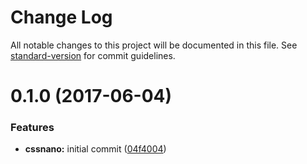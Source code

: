 # Change Log

All notable changes to this project will be documented in this file.
See [standard-version](https://github.com/conventional-changelog/standard-version) for commit guidelines.

<a name="0.1.0"></a>
# 0.1.0 (2017-06-04)


### Features

* **cssnano:** initial commit ([04f4004](https://github.com/nuxt/modules/commit/04f4004))
